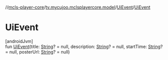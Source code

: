 //[mcls-player-core](../../../index.md)/[tv.mycujoo.mclsplayercore.model](../index.md)/[UiEvent](index.md)/[UiEvent](-ui-event.md)

# UiEvent

[androidJvm]\
fun [UiEvent](-ui-event.md)(title: [String](https://kotlinlang.org/api/latest/jvm/stdlib/kotlin/-string/index.html)? = null, description: [String](https://kotlinlang.org/api/latest/jvm/stdlib/kotlin/-string/index.html)? = null, startTime: [String](https://kotlinlang.org/api/latest/jvm/stdlib/kotlin/-string/index.html)? = null, posterUrl: [String](https://kotlinlang.org/api/latest/jvm/stdlib/kotlin/-string/index.html)? = null)
